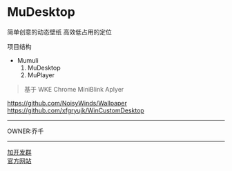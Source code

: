 # MuDesktop
简单创意的动态壁纸 高效低占用的定位

项目结构
- Mumuli
  1. MuDesktop
  2. MuPlayer
>基于 WKE Chrome MiniBlink Aplyer 

https://github.com/NoisyWinds/Wallpaper  
https://github.com/xfgryujk/WinCustomDesktop
***
OWNER:乔千
***
[加开发群](https://jq.qq.com/?_wv=1027&k=5SzdQiB "如果你想加入我们就赶快鸭")  
[官方网站](http://www.mumuli.cn "简单而不失性能")  
